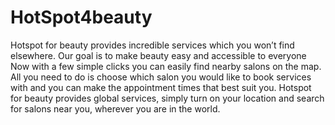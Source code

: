 # HotSpot4beauty
Hotspot for beauty provides incredible services which you won’t find elsewhere. Our goal is to make beauty easy and accessible to everyone Now with a few simple clicks you can easily find nearby salons on the map. All you need to do is choose which salon you would like to book services with and you can make the appointment times that best suit you. Hotspot for beauty provides global services, simply turn on your location and search for salons near you, wherever you are in the world.
